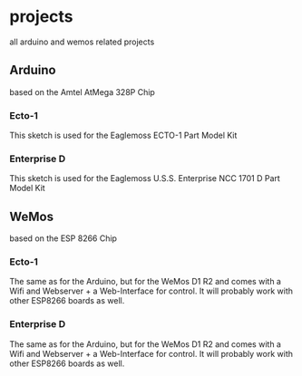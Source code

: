 # projects
all arduino and wemos related projects


## Arduino
based on the Amtel AtMega 328P Chip

### Ecto-1
This sketch is used for the Eaglemoss ECTO-1 Part Model Kit

### Enterprise D
This sketch is used for the Eaglemoss U.S.S. Enterprise NCC 1701 D Part Model Kit

## WeMos
based on the ESP 8266 Chip

### Ecto-1
The same as for the Arduino, but for the WeMos D1 R2 and comes with a Wifi and Webserver + a Web-Interface for control.
It will probably work with other ESP8266 boards as well.

### Enterprise D
The same as for the Arduino, but for the WeMos D1 R2 and comes with a Wifi and Webserver + a Web-Interface for control.
It will probably work with other ESP8266 boards as well.
